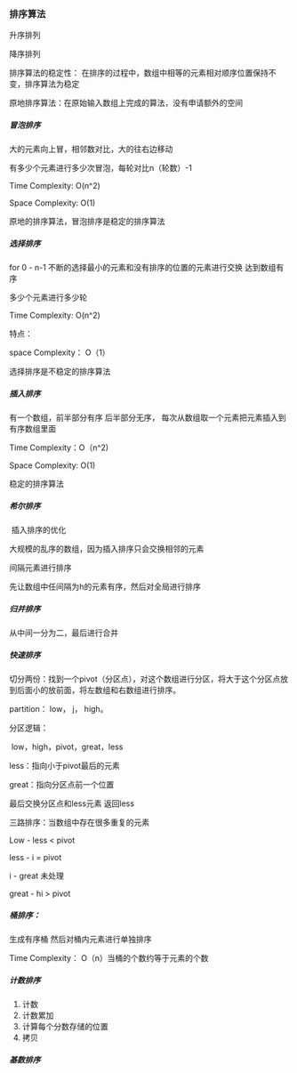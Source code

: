 ### 排序算法



升序排列



降序排列



排序算法的稳定性： 在排序的过程中，数组中相等的元素相对顺序位置保持不变，排序算法为稳定

原地排序算法：在原始输入数组上完成的算法，没有申请额外的空间



##### 冒泡排序

大的元素向上冒，相邻数对比，大的往右边移动

有多少个元素进行多少次冒泡，每轮对比n（轮数）-1

Time Complexity: O(n^2)

Space Complexity: O(1)

原地的排序算法，冒泡排序是稳定的排序算法



##### 选择排序

for 0 - n-1 不断的选择最小的元素和没有排序的位置的元素进行交换 达到数组有序

多少个元素进行多少轮



Time Complexity: O(n^2)

特点：

space Complexity： O（1）

选择排序是不稳定的排序算法



##### 插入排序

有一个数组，前半部分有序 后半部分无序， 每次从数组取一个元素把元素插入到有序数组里面

Time Complexity：O（n^2)

Space Complexity: O(1)

稳定的排序算法



##### 希尔排序

​	插入排序的优化

大规模的乱序的数组，因为插入排序只会交换相邻的元素

间隔元素进行排序

先让数组中任间隔为h的元素有序，然后对全局进行排序



##### 归并排序

从中间一分为二，最后进行合并



##### 快速排序

切分两份：找到一个pivot（分区点），对这个数组进行分区，将大于这个分区点放到后面小的放前面，将左数组和右数组进行排序。



partition： low， j，  high。 

分区逻辑：

​	low，high，pivot，great，less

less：指向小于pivot最后的元素

great：指向分区点前一个位置

最后交换分区点和less元素 返回less



三路排序：当数组中存在很多重复的元素



Low - less < pivot

less - i = pivot

i - great 未处理

great - hi > pivot



##### 桶排序：

生成有序桶 然后对桶内元素进行单独排序



Time Complexity： O（n）当桶的个数约等于元素的个数



##### 计数排序

1. 计数
2. 计数累加
3. 计算每个分数存储的位置
4. 拷贝





##### 基数排序

































